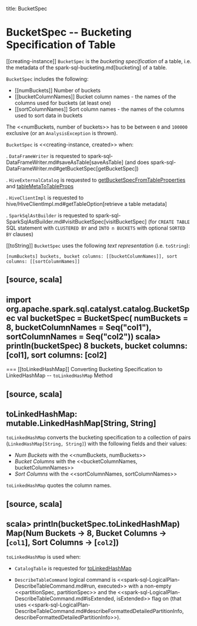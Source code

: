 title: BucketSpec

# BucketSpec -- Bucketing Specification of Table

[[creating-instance]]
`BucketSpec` is the *bucketing specification* of a table, i.e. the metadata of the spark-sql-bucketing.md[bucketing] of a table.

`BucketSpec` includes the following:

* [[numBuckets]] Number of buckets
* [[bucketColumnNames]] Bucket column names - the names of the columns used for buckets (at least one)
* [[sortColumnNames]] Sort column names - the names of the columns used to sort data in buckets

The <<numBuckets, number of buckets>> has to be between `0` and `100000` exclusive (or an `AnalysisException` is thrown).

`BucketSpec` is <<creating-instance, created>> when:

. `DataFrameWriter` is requested to spark-sql-DataFrameWriter.md#saveAsTable[saveAsTable] (and does spark-sql-DataFrameWriter.md#getBucketSpec[getBucketSpec])

. `HiveExternalCatalog` is requested to [getBucketSpecFromTableProperties](hive/HiveExternalCatalog.md#getBucketSpecFromTableProperties) and [tableMetaToTableProps](hive/HiveExternalCatalog.md#tableMetaToTableProps)

. `HiveClientImpl` is requested to hive/HiveClientImpl.md#getTableOption[retrieve a table metadata]

. `SparkSqlAstBuilder` is requested to spark-sql-SparkSqlAstBuilder.md#visitBucketSpec[visitBucketSpec] (for `CREATE TABLE` SQL statement with `CLUSTERED BY` and `INTO n BUCKETS` with optional `SORTED BY` clauses)

[[toString]]
`BucketSpec` uses the following *text representation* (i.e. `toString`):

```
[numBuckets] buckets, bucket columns: [[bucketColumnNames]], sort columns: [[sortColumnNames]]
```

[source, scala]
----
import org.apache.spark.sql.catalyst.catalog.BucketSpec
val bucketSpec = BucketSpec(
  numBuckets = 8,
  bucketColumnNames = Seq("col1"),
  sortColumnNames = Seq("col2"))
scala> println(bucketSpec)
8 buckets, bucket columns: [col1], sort columns: [col2]
----

=== [[toLinkedHashMap]] Converting Bucketing Specification to LinkedHashMap -- `toLinkedHashMap` Method

[source, scala]
----
toLinkedHashMap: mutable.LinkedHashMap[String, String]
----

`toLinkedHashMap` converts the bucketing specification to a collection of pairs (`LinkedHashMap[String, String]`) with the following fields and their values:

* *Num Buckets* with the <<numBuckets, numBuckets>>
* *Bucket Columns* with the <<bucketColumnNames, bucketColumnNames>>
* *Sort Columns* with the <<sortColumnNames, sortColumnNames>>

`toLinkedHashMap` quotes the column names.

[source, scala]
----
scala> println(bucketSpec.toLinkedHashMap)
Map(Num Buckets -> 8, Bucket Columns -> [`col1`], Sort Columns -> [`col2`])
----

`toLinkedHashMap` is used when:

* `CatalogTable` is requested for [toLinkedHashMap](CatalogTable.md#toLinkedHashMap)

* `DescribeTableCommand` logical command is <<spark-sql-LogicalPlan-DescribeTableCommand.md#run, executed>> with a non-empty <<partitionSpec, partitionSpec>> and the <<spark-sql-LogicalPlan-DescribeTableCommand.md#isExtended, isExtended>> flag on (that uses <<spark-sql-LogicalPlan-DescribeTableCommand.md#describeFormattedDetailedPartitionInfo, describeFormattedDetailedPartitionInfo>>).

